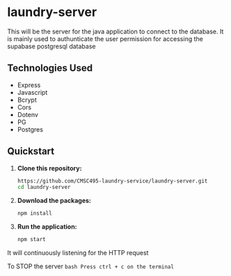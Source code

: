 # laundry-server
This will be the server for the java application to connect to the database. It is mainly used to authunticate the user permission for accessing the supabase postgresql database

## Technologies Used

- Express
- Javascript
- Bcrypt
- Cors
- Dotenv
- PG
- Postgres

## Quickstart

1. **Clone this repository:**
    ```bash
    https://github.com/CMSC495-laundry-service/laundry-server.git
    cd laundry-server
    ```

2. **Download the packages:**
    ```bash
    npm install
    ```

3. **Run the application:**
    ```bash
    npm start
    ```
It will continuously listening for the HTTP request
  
To STOP the server
    ```bash
    Press ctrl + c on the terminal
    ```

